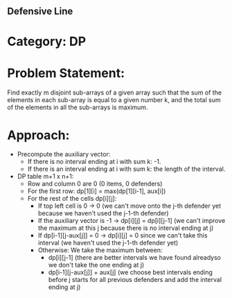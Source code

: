 ## Defensive Line
# Category: DP

# Problem Statement:
Find exactly m disjoint sub-arrays of a given array such that the sum of the elements in each sub-array is equal to a given number k, and the total sum of the elements in all the sub-arrays is maximum.

# Approach:
- Precompute the auxiliary vector:
    - If there is no interval ending at i with sum k: -1.
    - If there is an interval ending at i with sum k: the length of the interval.
- DP table m+1 x n+1:
    - Row and column 0 are 0 (0 items, 0 defenders)
    - For the first row: dp[1][i] = max(dp[1][i-1], aux[i])
    - For the rest of the cells dp[i][j]:
        - If top left cell is 0 -> 0 (we can't move onto the j-th defender yet because we haven't used the j-1-th defender)
        - If the auxiliary vector is -1 -> dp[i][j] = dp[i][j-1] (we can't improve the maximum at this j because there is no interval ending at j)
        - If dp[i-1][j-aux[j]] = 0 -> dp[i][j] = 0 since we can't take this interval (we haven't used the j-1-th defender yet)
        - Otherwise: We take the maximum between:
            - dp[i][j-1] (there are better intervals we have found alreadyso we don't take the one ending at j)
            - dp[i-1][j-aux[j]] + aux[j] (we choose best intervals ending before j starts for all previous defenders and add the interval ending at j)
